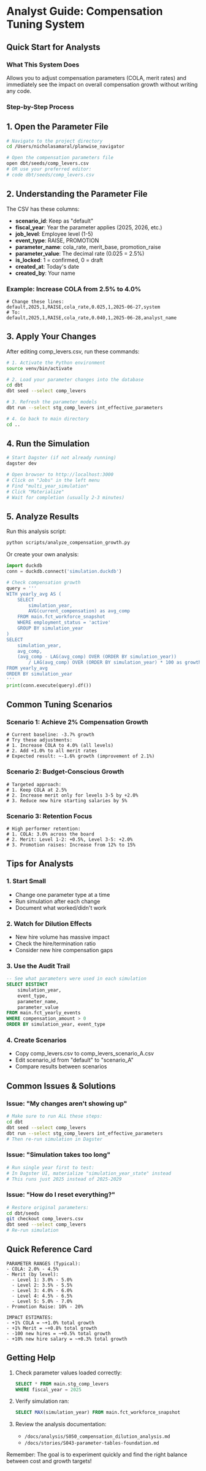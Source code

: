 # Analyst Guide: Compensation Tuning System

## Quick Start for Analysts

### What This System Does
Allows you to adjust compensation parameters (COLA, merit rates) and immediately see the impact on overall compensation growth without writing any code.

### Step-by-Step Process

## 1. Open the Parameter File
```bash
# Navigate to the project directory
cd /Users/nicholasamaral/planwise_navigator

# Open the compensation parameters file
open dbt/seeds/comp_levers.csv
# OR use your preferred editor:
# code dbt/seeds/comp_levers.csv
```

## 2. Understanding the Parameter File

The CSV has these columns:
- **scenario_id**: Keep as "default"
- **fiscal_year**: Year the parameter applies (2025, 2026, etc.)
- **job_level**: Employee level (1-5)
- **event_type**: RAISE, PROMOTION
- **parameter_name**: cola_rate, merit_base, promotion_raise
- **parameter_value**: The decimal rate (0.025 = 2.5%)
- **is_locked**: 1 = confirmed, 0 = draft
- **created_at**: Today's date
- **created_by**: Your name

### Example: Increase COLA from 2.5% to 4.0%
```csv
# Change these lines:
default,2025,1,RAISE,cola_rate,0.025,1,2025-06-27,system
# To:
default,2025,1,RAISE,cola_rate,0.040,1,2025-06-28,analyst_name
```

## 3. Apply Your Changes

After editing comp_levers.csv, run these commands:

```bash
# 1. Activate the Python environment
source venv/bin/activate

# 2. Load your parameter changes into the database
cd dbt
dbt seed --select comp_levers

# 3. Refresh the parameter models
dbt run --select stg_comp_levers int_effective_parameters

# 4. Go back to main directory
cd ..
```

## 4. Run the Simulation

```bash
# Start Dagster (if not already running)
dagster dev

# Open browser to http://localhost:3000
# Click on "Jobs" in the left menu
# Find "multi_year_simulation"
# Click "Materialize"
# Wait for completion (usually 2-3 minutes)
```

## 5. Analyze Results

Run this analysis script:
```bash
python scripts/analyze_compensation_growth.py
```

Or create your own analysis:
```python
import duckdb
conn = duckdb.connect('simulation.duckdb')

# Check compensation growth
query = '''
WITH yearly_avg AS (
    SELECT
        simulation_year,
        AVG(current_compensation) as avg_comp
    FROM main.fct_workforce_snapshot
    WHERE employment_status = 'active'
    GROUP BY simulation_year
)
SELECT
    simulation_year,
    avg_comp,
    (avg_comp - LAG(avg_comp) OVER (ORDER BY simulation_year))
        / LAG(avg_comp) OVER (ORDER BY simulation_year) * 100 as growth_pct
FROM yearly_avg
ORDER BY simulation_year
'''
print(conn.execute(query).df())
```

## Common Tuning Scenarios

### Scenario 1: Achieve 2% Compensation Growth
```csv
# Current baseline: -3.7% growth
# Try these adjustments:
# 1. Increase COLA to 4.0% (all levels)
# 2. Add +1.0% to all merit rates
# Expected result: ~-1.6% growth (improvement of 2.1%)
```

### Scenario 2: Budget-Conscious Growth
```csv
# Targeted approach:
# 1. Keep COLA at 2.5%
# 2. Increase merit only for levels 3-5 by +2.0%
# 3. Reduce new hire starting salaries by 5%
```

### Scenario 3: Retention Focus
```csv
# High performer retention:
# 1. COLA: 3.0% across the board
# 2. Merit: Level 1-2: +0.5%, Level 3-5: +2.0%
# 3. Promotion raises: Increase from 12% to 15%
```

## Tips for Analysts

### 1. Start Small
- Change one parameter type at a time
- Run simulation after each change
- Document what worked/didn't work

### 2. Watch for Dilution Effects
- New hire volume has massive impact
- Check the hire/termination ratio
- Consider new hire compensation gaps

### 3. Use the Audit Trail
```sql
-- See what parameters were used in each simulation
SELECT DISTINCT
    simulation_year,
    event_type,
    parameter_name,
    parameter_value
FROM main.fct_yearly_events
WHERE compensation_amount > 0
ORDER BY simulation_year, event_type
```

### 4. Create Scenarios
- Copy comp_levers.csv to comp_levers_scenario_A.csv
- Edit scenario_id from "default" to "scenario_A"
- Compare results between scenarios

## Common Issues & Solutions

### Issue: "My changes aren't showing up"
```bash
# Make sure to run ALL these steps:
cd dbt
dbt seed --select comp_levers
dbt run --select stg_comp_levers int_effective_parameters
# Then re-run simulation in Dagster
```

### Issue: "Simulation takes too long"
```bash
# Run single year first to test:
# In Dagster UI, materialize "simulation_year_state" instead
# This runs just 2025 instead of 2025-2029
```

### Issue: "How do I reset everything?"
```bash
# Restore original parameters:
cd dbt/seeds
git checkout comp_levers.csv
dbt seed --select comp_levers
# Re-run simulation
```

## Quick Reference Card

```
PARAMETER RANGES (Typical):
- COLA: 2.0% - 4.5%
- Merit (by level):
  - Level 1: 3.0% - 5.0%
  - Level 2: 3.5% - 5.5%
  - Level 3: 4.0% - 6.0%
  - Level 4: 4.5% - 6.5%
  - Level 5: 5.0% - 7.0%
- Promotion Raise: 10% - 20%

IMPACT ESTIMATES:
- +1% COLA = ~+1.0% total growth
- +1% Merit = ~+0.8% total growth
- -100 new hires = ~+0.5% total growth
- +10% new hire salary = ~+0.3% total growth
```

## Getting Help

1. Check parameter values loaded correctly:
   ```sql
   SELECT * FROM main.stg_comp_levers
   WHERE fiscal_year = 2025
   ```

2. Verify simulation ran:
   ```sql
   SELECT MAX(simulation_year) FROM main.fct_workforce_snapshot
   ```

3. Review the analysis documentation:
   - `/docs/analysis/S050_compensation_dilution_analysis.md`
   - `/docs/stories/S043-parameter-tables-foundation.md`

Remember: The goal is to experiment quickly and find the right balance between cost and growth targets!
